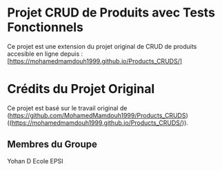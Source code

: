 # Projet CRUD de Produits avec Tests Fonctionnels
Ce projet est une extension du projet original de CRUD de produits accesible en ligne depuis : [https://mohamedmamdouh1999.github.io/Products_CRUDS/]

# Crédits du Projet Original
Ce projet est basé sur le travail original de (https://github.com/MohamedMamdouh1999/Products_CRUDS)((https://mohamedmamdouh1999.github.io/Products_CRUDS/)).
## Membres du Groupe
Yohan D
Ecole EPSI
